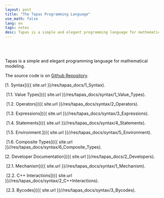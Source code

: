 ```yaml
---
layout: post
title: "The Tapas Programming Language"
use_math: false
lang: en
tags: notes
desc: Tapas is a simple and elegant programming language for mathematical modeling
---
```


<br><br>

Tapas is a simple and elegant programming language for mathematical modeling. 

The source code is on [Github Repository](https://github.com/zhuanglinsheng/tapas).

[1. Syntax]({{ site.url }}/res/tapas_docs/1_Syntax). 

​	[1.1. Value Types]({{ site.url }}/res/tapas_docs/syntax/1_Value_Types). 

​	[1.2. Operators]({{ site.url }}/res/tapas_docs/syntax/2_Operators).

​	[1.3. Expressions]({{ site.url }}//res/tapas_docs/syntax/3_Expressions). 

​	[1.4. Statements]({{ site.url }}//res/tapas_docs/syntax/4_Statements). 

​	[1.5. Environment.]({{ site.url }}//res/tapas_docs/syntax/5_Environment). 

​	[1.6. Composite Types]({{ site.url }}//res/tapas_docs/syntax/6_Composite_Types). 

[2. Developer Documentation]({{ site.url }}/res/tapas_docs/2_Developers). 

​	[2.1. Mechanism]({{ site.url }}//res/tapas_docs/syntax/1_Mechanism). 

​	[2.2. C++ Interactions]({{ site.url }}//res/tapas_docs/syntax/2_C++Interactions). 

​	[2.3. Bycodes]({{ site.url }}//res/tapas_docs/syntax/3_Bycodes). 
